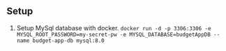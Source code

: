 ## Setup
1. Setup MySql database with docker.
`docker run -d -p 3306:3306 -e MYSQL_ROOT_PASSWORD=my-secret-pw -e MYSQL_DATABASE=budgetAppDB --name budget-app-db mysql:8.0`